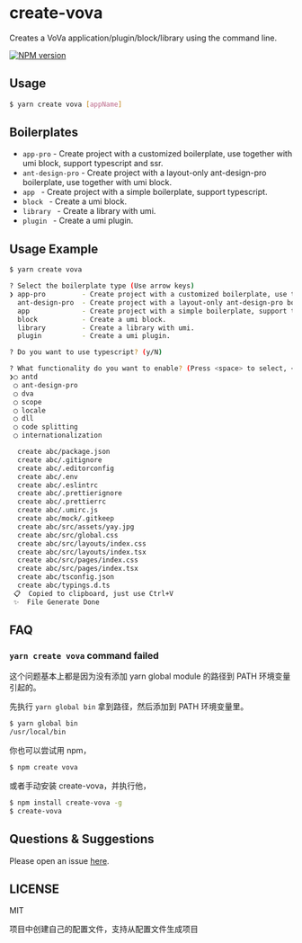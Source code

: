 # create-vova

Creates a VoVa application/plugin/block/library using the command line.


[![NPM version](https://img.shields.io/badge/npm-v0.0.6-blue)](http://npm.gitvv.com/#/detail/create-vova)

## Usage

```bash
$ yarn create vova [appName]
```

## Boilerplates

* `app-pro` - Create project with a customized boilerplate, use together with umi block, support typescript and ssr.
* `ant-design-pro` - Create project with a layout-only ant-design-pro boilerplate, use together with umi block.
* `app ` - Create project with a simple boilerplate, support typescript.
* `block ` - Create a umi block.
* `library ` - Create a library with umi.
* `plugin ` - Create a umi plugin.

## Usage Example

```bash
$ yarn create vova

? Select the boilerplate type (Use arrow keys)
❯ app-pro         - Create project with a customized boilerplate, use together with umi block, support typescript and ssr.
  ant-design-pro  - Create project with a layout-only ant-design-pro boilerplate, use together with umi block.
  app             - Create project with a simple boilerplate, support typescript.
  block           - Create a umi block.
  library         - Create a library with umi.
  plugin          - Create a umi plugin.

? Do you want to use typescript? (y/N)

? What functionality do you want to enable? (Press <space> to select, <a> to toggle all, <i> to invert selection)
❯◯ antd
 ◯ ant-design-pro
 ◯ dva
 ◯ scope
 ◯ locale
 ◯ dll
 ◯ code splitting
 ◯ internationalization

  create abc/package.json
  create abc/.gitignore
  create abc/.editorconfig
  create abc/.env
  create abc/.eslintrc
  create abc/.prettierignore
  create abc/.prettierrc
  create abc/.umirc.js
  create abc/mock/.gitkeep
  create abc/src/assets/yay.jpg
  create abc/src/global.css
  create abc/src/layouts/index.css
  create abc/src/layouts/index.tsx
  create abc/src/pages/index.css
  create abc/src/pages/index.tsx
  create abc/tsconfig.json
  create abc/typings.d.ts
 📋  Copied to clipboard, just use Ctrl+V
 ✨  File Generate Done
```

## FAQ

### `yarn create vova` command failed

这个问题基本上都是因为没有添加 yarn global module 的路径到 PATH 环境变量引起的。

先执行 `yarn global bin` 拿到路径，然后添加到 PATH 环境变量里。

```bash
$ yarn global bin
/usr/local/bin
```

你也可以尝试用 npm，

```bash
$ npm create vova
```

或者手动安装 create-vova，并执行他，

```bash
$ npm install create-vova -g
$ create-vova
```

## Questions & Suggestions

Please open an issue [here](https://g.gitvv.com/frontend/vv-cli-adp/issues?q=is%3Aissue+is%3Aopen+sort%3Aupdated-desc).

## LICENSE

MIT




项目中创建自己的配置文件，支持从配置文件生成项目
